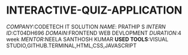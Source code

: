 # INTERACTIVE-QUIZ-APPLICATION
*COMPANY*:CODETECH IT SOLUTION
*NAME*: PRATHIP S
*INTERN ID*:CT04DH696
*DOMAIN*:FRONTEND WEB DEVLOPMENT
*DURATION*:4 week
*MENTOR*:NEELA SANTHOSH KUMAR
**USED TOOLS**:VISUAL STUDIO,GITHUB.TERMINAL,HTML,CSS,JAVASCRIPT
